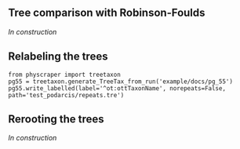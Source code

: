 ## Tree comparison with Robinson-Foulds

*In construction*

## Relabeling the trees

    from physcraper import treetaxon
    pg55 = treetaxon.generate_TreeTax_from_run('example/docs/pg_55')
    pg55.write_labelled(label='^ot:ottTaxonName', norepeats=False, path='test_podarcis/repeats.tre')

## Rerooting the trees

*In construction*
